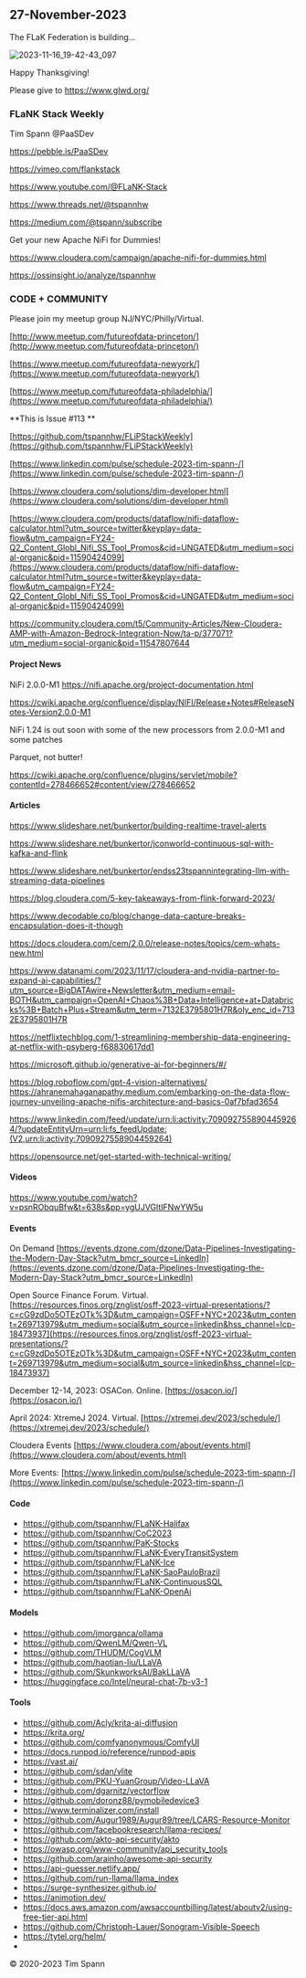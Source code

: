 
## 27-November-2023

The FLaK Federation is building...


![2023-11-16_19-42-43_097](https://github.com/tspannhw/FLiPStackWeekly/assets/18673814/8d31812a-ab2e-4661-8552-8c9ae4724494)

Happy Thanksgiving!

Please give to https://www.glwd.org/



### FLaNK Stack Weekly


Tim Spann @PaaSDev

https://pebble.is/PaaSDev

https://vimeo.com/flankstack

https://www.youtube.com/@FLaNK-Stack

https://www.threads.net/@tspannhw

https://medium.com/@tspann/subscribe

Get your new Apache NiFi for Dummies!

https://www.cloudera.com/campaign/apache-nifi-for-dummies.html

https://ossinsight.io/analyze/tspannhw



### CODE + COMMUNITY

Please join my meetup group NJ/NYC/Philly/Virtual. 

[http://www.meetup.com/futureofdata-princeton/](http://www.meetup.com/futureofdata-princeton/)

[https://www.meetup.com/futureofdata-newyork/](https://www.meetup.com/futureofdata-newyork/)

[https://www.meetup.com/futureofdata-philadelphia/](https://www.meetup.com/futureofdata-philadelphia/)


**This is Issue #113 **



[https://github.com/tspannhw/FLiPStackWeekly](https://github.com/tspannhw/FLiPStackWeekly)

[https://www.linkedin.com/pulse/schedule-2023-tim-spann-/](https://www.linkedin.com/pulse/schedule-2023-tim-spann-/)

[https://www.cloudera.com/solutions/dim-developer.html](https://www.cloudera.com/solutions/dim-developer.html)

[https://www.cloudera.com/products/dataflow/nifi-dataflow-calculator.html?utm_source=twitter&keyplay=data-flow&utm_campaign=FY24-Q2_Content_Globl_Nifi_SS_Tool_Promos&cid=UNGATED&utm_medium=social-organic&pid=11590424099](https://www.cloudera.com/products/dataflow/nifi-dataflow-calculator.html?utm_source=twitter&keyplay=data-flow&utm_campaign=FY24-Q2_Content_Globl_Nifi_SS_Tool_Promos&cid=UNGATED&utm_medium=social-organic&pid=11590424099)

[https://community.cloudera.com/t5/Community-Articles/New-Cloudera-AMP-with-Amazon-Bedrock-Integration-Now/ta-p/377071?utm_medium=social-organic&pid=11547807644
](https://community.cloudera.com/t5/Community-Articles/New-Cloudera-AMP-with-Amazon-Bedrock-Integration-Now/ta-p/377071?utm_medium=social-organic&pid=11547807644)

#### Project News

NiFi 2.0.0-M1
https://nifi.apache.org/project-documentation.html

https://cwiki.apache.org/confluence/display/NIFI/Release+Notes#ReleaseNotes-Version2.0.0-M1

NiFi 1.24 is out soon with some of the new processors from 2.0.0-M1 and some patches


Parquet, not butter!

https://cwiki.apache.org/confluence/plugins/servlet/mobile?contentId=278466652#content/view/278466652

#### Articles

https://www.slideshare.net/bunkertor/building-realtime-travel-alerts

https://www.slideshare.net/bunkertor/jconworld-continuous-sql-with-kafka-and-flink

https://www.slideshare.net/bunkertor/endss23tspannintegrating-llm-with-streaming-data-pipelines

https://blog.cloudera.com/5-key-takeaways-from-flink-forward-2023/

https://www.decodable.co/blog/change-data-capture-breaks-encapsulation-does-it-though


https://docs.cloudera.com/cem/2.0.0/release-notes/topics/cem-whats-new.html


https://www.datanami.com/2023/11/17/cloudera-and-nvidia-partner-to-expand-ai-capabilities/?utm_source=BigDATAwire+Newsletter&utm_medium=email-BOTH&utm_campaign=OpenAI+Chaos%3B+Data+Intelligence+at+Databricks%3B+Batch+Plus+Stream&utm_term=7132E3795801H7R&oly_enc_id=7132E3795801H7R

https://netflixtechblog.com/1-streamlining-membership-data-engineering-at-netflix-with-psyberg-f68830617dd1

https://microsoft.github.io/generative-ai-for-beginners/#/

https://blog.roboflow.com/gpt-4-vision-alternatives/
https://ahranemahaganapathy.medium.com/embarking-on-the-data-flow-journey-unveiling-apache-nifis-architecture-and-basics-0af7bfad3654

https://www.linkedin.com/feed/update/urn:li:activity:7090927558904459264/?updateEntityUrn=urn:li:fs_feedUpdate:(V2,urn:li:activity:7090927558904459264)


https://opensource.net/get-started-with-technical-writing/



#### Videos


https://www.youtube.com/watch?v=psnRObquBfw&t=638s&pp=ygUJVGltIFNwYW5u



#### Events




On Demand
[https://events.dzone.com/dzone/Data-Pipelines-Investigating-the-Modern-Day-Stack?utm_bmcr_source=LinkedIn](https://events.dzone.com/dzone/Data-Pipelines-Investigating-the-Modern-Day-Stack?utm_bmcr_source=LinkedIn)

Open Source Finance Forum.  Virtual.
[https://resources.finos.org/znglist/osff-2023-virtual-presentations/?c=cG9zdDo5OTEzOTk%3D&utm_campaign=OSFF+NYC+2023&utm_content=269713979&utm_medium=social&utm_source=linkedin&hss_channel=lcp-18473937](https://resources.finos.org/znglist/osff-2023-virtual-presentations/?c=cG9zdDo5OTEzOTk%3D&utm_campaign=OSFF+NYC+2023&utm_content=269713979&utm_medium=social&utm_source=linkedin&hss_channel=lcp-18473937)



December 12-14, 2023:  OSACon.   Online.
[https://osacon.io/](https://osacon.io/)

April 2024: XtremeJ 2024. Virtual.
[https://xtremej.dev/2023/schedule/](https://xtremej.dev/2023/schedule/)


Cloudera Events
[https://www.cloudera.com/about/events.html](https://www.cloudera.com/about/events.html)

More Events:
[https://www.linkedin.com/pulse/schedule-2023-tim-spann-/](https://www.linkedin.com/pulse/schedule-2023-tim-spann-/)


#### Code

* https://github.com/tspannhw/FLaNK-Halifax
* https://github.com/tspannhw/CoC2023
* https://github.com/tspannhw/PaK-Stocks
* https://github.com/tspannhw/FLaNK-EveryTransitSystem
* https://github.com/tspannhw/FLaNK-Ice
* https://github.com/tspannhw/FLaNK-SaoPauloBrazil
* https://github.com/tspannhw/FLaNK-ContinuousSQL
* https://github.com/tspannhw/FLaNK-OpenAi

#### Models

* https://github.com/jmorganca/ollama
* https://github.com/QwenLM/Qwen-VL
* https://github.com/THUDM/CogVLM
* https://github.com/haotian-liu/LLaVA
* https://github.com/SkunkworksAI/BakLLaVA
* https://huggingface.co/Intel/neural-chat-7b-v3-1

#### Tools

* https://github.com/Acly/krita-ai-diffusion
* https://krita.org/
* https://github.com/comfyanonymous/ComfyUI
* https://docs.runpod.io/reference/runpod-apis
* https://vast.ai/
* https://github.com/sdan/vlite
* https://github.com/PKU-YuanGroup/Video-LLaVA
* https://github.com/dgarnitz/vectorflow
* https://github.com/doronz88/pymobiledevice3
* https://www.terminalizer.com/install
* https://github.com/Augur1989/Augur89/tree/LCARS-Resource-Monitor
* https://github.com/facebookresearch/llama-recipes/
* https://github.com/akto-api-security/akto
* https://owasp.org/www-community/api_security_tools
* https://github.com/arainho/awesome-api-security
* https://api-guesser.netlify.app/
* https://github.com/run-llama/llama_index
* https://surge-synthesizer.github.io/
* https://animotion.dev/
* https://docs.aws.amazon.com/awsaccountbilling/latest/aboutv2/using-free-tier-api.html
* https://github.com/Christoph-Lauer/Sonogram-Visible-Speech
* https://tytel.org/helm/
* 


&copy; 2020-2023 Tim Spann
